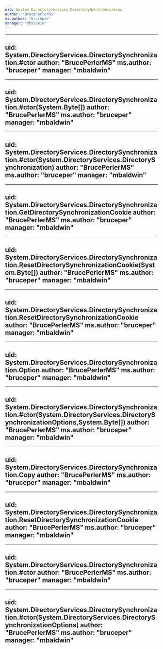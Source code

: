 ```yaml
---
uid: System.DirectoryServices.DirectorySynchronization
author: "BrucePerlerMS"
ms.author: "bruceper"
manager: "mbaldwin"
---
```


---
uid: System.DirectoryServices.DirectorySynchronization.#ctor
author: "BrucePerlerMS"
ms.author: "bruceper"
manager: "mbaldwin"
---

---
uid: System.DirectoryServices.DirectorySynchronization.#ctor(System.Byte[])
author: "BrucePerlerMS"
ms.author: "bruceper"
manager: "mbaldwin"
---

---
uid: System.DirectoryServices.DirectorySynchronization.#ctor(System.DirectoryServices.DirectorySynchronization)
author: "BrucePerlerMS"
ms.author: "bruceper"
manager: "mbaldwin"
---

---
uid: System.DirectoryServices.DirectorySynchronization.GetDirectorySynchronizationCookie
author: "BrucePerlerMS"
ms.author: "bruceper"
manager: "mbaldwin"
---

---
uid: System.DirectoryServices.DirectorySynchronization.ResetDirectorySynchronizationCookie(System.Byte[])
author: "BrucePerlerMS"
ms.author: "bruceper"
manager: "mbaldwin"
---

---
uid: System.DirectoryServices.DirectorySynchronization.ResetDirectorySynchronizationCookie
author: "BrucePerlerMS"
ms.author: "bruceper"
manager: "mbaldwin"
---

---
uid: System.DirectoryServices.DirectorySynchronization.Option
author: "BrucePerlerMS"
ms.author: "bruceper"
manager: "mbaldwin"
---

---
uid: System.DirectoryServices.DirectorySynchronization.#ctor(System.DirectoryServices.DirectorySynchronizationOptions,System.Byte[])
author: "BrucePerlerMS"
ms.author: "bruceper"
manager: "mbaldwin"
---

---
uid: System.DirectoryServices.DirectorySynchronization.Copy
author: "BrucePerlerMS"
ms.author: "bruceper"
manager: "mbaldwin"
---

---
uid: System.DirectoryServices.DirectorySynchronization.ResetDirectorySynchronizationCookie
author: "BrucePerlerMS"
ms.author: "bruceper"
manager: "mbaldwin"
---

---
uid: System.DirectoryServices.DirectorySynchronization.#ctor
author: "BrucePerlerMS"
ms.author: "bruceper"
manager: "mbaldwin"
---

---
uid: System.DirectoryServices.DirectorySynchronization.#ctor(System.DirectoryServices.DirectorySynchronizationOptions)
author: "BrucePerlerMS"
ms.author: "bruceper"
manager: "mbaldwin"
---
